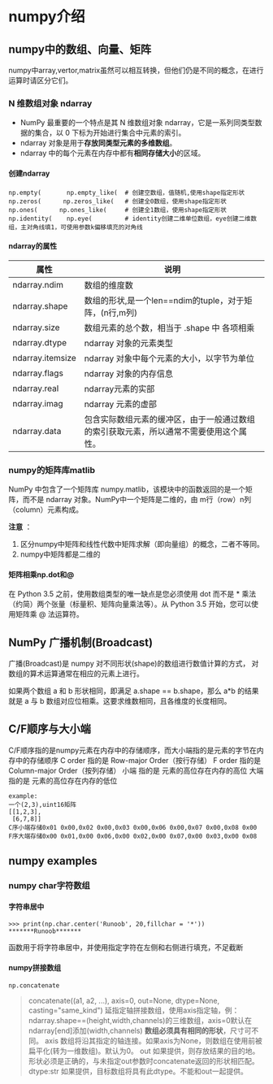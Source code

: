 # numpy介绍
## numpy中的数组、向量、矩阵
numpy中array,vertor,matrix虽然可以相互转换，但他们仍是不同的概念，在进行运算时请区分它们。
### N 维数组对象 ndarray

- NumPy 最重要的一个特点是其 N 维数组对象 ndarray，它是一系列同类型数据的集合，以 0 下标为开始进行集合中元素的索引。
- ndarray 对象是用于**存放同类型元素的多维数组**。
- ndarray 中的每个元素在内存中都有**相同存储大小**的区域。
  
#### 创建ndarray
```
np.empty(       np.empty_like(  # 创建空数组，值随机,使用shape指定形状
np.zeros(      np.zeros_like(   # 创建全0数组，使用shape指定形状
np.ones(      np.ones_like(     # 创建全1数组，使用shape指定形状
np.identity(    np.eye(         # identity创建二维单位数组，eye创建二维数组，主对角线填1，可使用参数k偏移填充的对角线
```

#### ndarray的属性

|属性               |说明                   |
|-------------------|-----------------------|
|ndarray.ndim	    |数组的维度数|
|ndarray.shape	    |数组的形状,是一个len==ndim的tuple，对于矩阵，(n行,m列)|
|ndarray.size	    |数组元素的总个数，相当于 .shape 中 各项相乘|
|ndarray.dtype	    |ndarray 对象的元素类型|
|ndarray.itemsize	|ndarray 对象中每个元素的大小，以字节为单位|
|ndarray.flags	    |ndarray 对象的内存信息|
|ndarray.real	    |ndarray元素的实部|
|ndarray.imag	    |ndarray 元素的虚部|
|ndarray.data	    |包含实际数组元素的缓冲区，由于一般通过数组的索引获取元素，所以通常不需要使用这个属性。|

### numpy的矩阵库matlib
NumPy 中包含了一个矩阵库 numpy.matlib，该模块中的函数返回的是一个矩阵，而不是 ndarray 对象。NumPy中一个矩阵是二维的，由 m行（row）n列（column）元素构成。

**注意** ：
1. 区分numpy中矩阵和线性代数中矩阵求解（即向量组）的概念，二者不等同。
2. numpy中矩阵都是二维的

#### 矩阵相乘np.dot和@
在 Python 3.5 之前，使用数组类型的唯一缺点是您必须使用 dot 而不是 * 乘法（约简）两个张量（标量积、矩阵向量乘法等）。从 Python 3.5 开始，您可以使用矩阵乘 @ 法运算符。

## NumPy 广播机制(Broadcast)
广播(Broadcast)是 numpy 对不同形状(shape)的数组进行数值计算的方式， 对数组的算术运算通常在相应的元素上进行。

如果两个数组 a 和 b 形状相同，即满足 a.shape == b.shape，那么 a*b 的结果就是 a 与 b 数组对应位相乘。这要求维数相同，且各维度的长度相同。

## C/F顺序与大小端
C/F顺序指的是numpy元素在内存中的存储顺序，而大小端指的是元素的字节在内存中的存储顺序
C order 指的是 Row-major Order（按行存储）
F order 指的是 Column-major Order（按列存储）
小端 指的是 元素的高位存在内存的高位
大端 指的是 元素的高位存在内存的低位
```
example:
一个(2,3),uint16矩阵
[[1,2,3],
 [6,7,8]]
C序小端存储0x01 0x00,0x02 0x00,0x03 0x00,0x06 0x00,0x07 0x00,0x08 0x00
F序大端存储0x00 0x01,0x00 0x06,0x00 0x02,0x00 0x07,0x00 0x03,0x00 0x08
```
## numpy examples

### numpy char字符数组
#### 字符串居中
```
>>> print(np.char.center('Runoob', 20,fillchar = '*'))
*******Runoob*******
```
函数用于将字符串居中，并使用指定字符在左侧和右侧进行填充，不足截断

#### numpy拼接数组
`np.concatenate`
> concatenate((a1, a2, ...), axis=0, out=None, dtype=None, casting="same_kind")
> 延指定轴拼接数组，使用axis指定轴，例：ndarray.shape==(height,width,channels)的三维数组，axis=0默认在ndarray[end]添加(width,channels)
> **数组必须具有相同的形状**，尺寸可不同。 
> axis 数组将沿其指定的轴连接。如果axis为None，则数组在使用前被扁平化(转为一维数组)。默认为0。
> out 如果提供，则存放结果的目的地。形状必须是正确的，与未指定out参数时concatenate返回的形状相匹配。 
> dtype:str 如果提供，目标数组将具有此dtype。不能和out一起提供。

